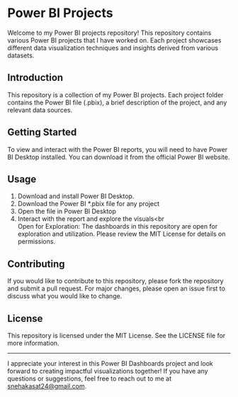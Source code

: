 # Power BI Projects

Welcome to my Power BI projects repository! This repository contains various Power BI projects that I have worked on. Each project showcases different data visualization techniques and insights derived from various datasets.

## Introduction
This repository is a collection of my Power BI projects. Each project folder contains the Power BI file (.pbix), a brief description of the project, and any relevant data sources.

## Getting Started
To view and interact with the Power BI reports, you will need to have Power BI Desktop installed. You can download it from the official Power BI website.

## Usage
1. Download and install Power BI Desktop.
2. Download the Power BI *.pbix file for any project
3. Open the file in Power BI Desktop
4. Interact with the report and explore the visuals<br<br>
Open for Exploration: The dashboards in this repository are open for exploration and utilization. Please review the MIT License for details on permissions.

## Contributing
If you would like to contribute to this repository, please fork the repository and submit a pull request. For major changes, please open an issue first to discuss what you would like to change.

## License
This repository is licensed under the MIT License. See the LICENSE file for more information.

---
I appreciate your interest in this Power BI Dashboards project and look forward to creating impactful visualizations together!
If you have any questions or suggestions, feel free to reach out to me at snehakasat24@gmail.com.
